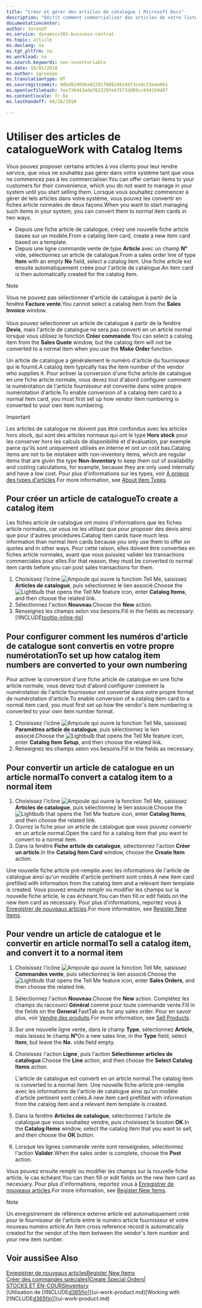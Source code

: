 ```yaml
---
title: "Créer et gérer des articles de catalogue | Microsoft Docs"
description: "Décrit comment commercialiser des articles de votre liste de fournisseurs d'articles mais pas dans votre propre liste d'articles."
documentationcenter: 
author: SorenGP
ms.service: dynamics365-business-central
ms.topic: article
ms.devlang: na
ms.tgt_pltfrm: na
ms.workload: na
ms.search.keywords: non-inventoriable
ms.date: 10/01/2018
ms.author: sgroespe
ms.translationtype: HT
ms.sourcegitcommit: 9dbd92409ba02281f008246194f3ce0c53e4e001
ms.openlocfilehash: feef36443adef82329fe47573dd05cc6941b9d87
ms.contentlocale: fr-be
ms.lasthandoff: 09/28/2018

---
```

# <a name="work-with-catalog-items"></a><span data-ttu-id="f60d4-103">Utiliser des articles de catalogue</span><span class="sxs-lookup"><span data-stu-id="f60d4-103">Work with Catalog Items</span></span>
<span data-ttu-id="f60d4-104">Vous pouvez proposer certains articles à vos clients pour leur rendre service, que vous ne souhaitez pas gérer dans votre système tant que vous ne commencez pas à les commercialiser.</span><span class="sxs-lookup"><span data-stu-id="f60d4-104">You can offer certain items to your customers for their convenience, which you do not want to manage in your system until you start selling them.</span></span> <span data-ttu-id="f60d4-105">Lorsque vous souhaitez commencer à gérer de tels articles dans votre système, vous pouvez les convertir en fiches article normales de deux façons.</span><span class="sxs-lookup"><span data-stu-id="f60d4-105">When you want to start managing such items in your system, you can convert them to normal item cards in two ways.</span></span>

* <span data-ttu-id="f60d4-106">Depuis une fiche article de catalogue, créez une nouvelle fiche article basée sur un modèle.</span><span class="sxs-lookup"><span data-stu-id="f60d4-106">From a catalog item card, create a new item card based on a template.</span></span>
* <span data-ttu-id="f60d4-107">Depuis une ligne commande vente de type **Article** avec un champ **N°** vide, sélectionnez un article de catalogue.</span><span class="sxs-lookup"><span data-stu-id="f60d4-107">From a sales order line of type **Item** with an empty **No** field, select a catalog item.</span></span> <span data-ttu-id="f60d4-108">Une fiche article est ensuite automatiquement créée pour l'article de catalogue.</span><span class="sxs-lookup"><span data-stu-id="f60d4-108">An item card is then automatically created for the catalog item.</span></span>

> [!NOTE]  
> <span data-ttu-id="f60d4-109">Vous ne pouvez pas sélectionner d'article de catalogue à partir de la fenêtre **Facture vente**.</span><span class="sxs-lookup"><span data-stu-id="f60d4-109">You cannot select a catalog item from the **Sales Invoice** window.</span></span><br /><br />
> <span data-ttu-id="f60d4-110">Vous pouvez sélectionner un article de catalogue à partir de la fenêtre **Devis**, mais l'article de catalogue ne sera pas converti en un article normal lorsque vous utilisez la fonction **Créer commande**.</span><span class="sxs-lookup"><span data-stu-id="f60d4-110">You can select a catalog item from the **Sales Quote** window, but the catalog item will not be converted to a normal item when you use the **Make Order** function.</span></span>

<span data-ttu-id="f60d4-111">Un article de catalogue a généralement le numéro d'article du fournisseur qui le fournit.</span><span class="sxs-lookup"><span data-stu-id="f60d4-111">A catalog item typically has the item number of the vendor who supplies it.</span></span> <span data-ttu-id="f60d4-112">Pour activer la conversion d'une fiche article de catalogue en une fiche article normale, vous devez tout d'abord configurer comment la numérotation de l'article fournisseur est convertie dans votre propre numérotation d'article.</span><span class="sxs-lookup"><span data-stu-id="f60d4-112">To enable conversion of a catalog item card to a normal item card, you must first set up how vendor item numbering is converted to your own item numbering.</span></span>   

> [!Important]
> <span data-ttu-id="f60d4-113">Les articles de catalogue ne doivent pas être confondus avec les articles hors stock, qui sont des articles normaux qui ont le type **Hors stock** pour les conserver hors les calculs de disponibilité et d'évaluation, par exemple parce qu'ils sont uniquement utilisés en interne et ont un coût bas.</span><span class="sxs-lookup"><span data-stu-id="f60d4-113">Catalog items are not to be mistaken with non-inventory items, which are regular items that are given the type **Non-Inventory** to keep them out of availability and costing calculations, for example, because they are only used internally and have a low cost.</span></span> <span data-ttu-id="f60d4-114">Pour plus d'informations sur les types, voir [À propos des types d'articles](inventory-about-item-types.md).</span><span class="sxs-lookup"><span data-stu-id="f60d4-114">For more information, see [About Item Types](inventory-about-item-types.md).</span></span>

## <a name="to-create-a-catalog-item"></a><span data-ttu-id="f60d4-115">Pour créer un article de catalogue</span><span class="sxs-lookup"><span data-stu-id="f60d4-115">To create a catalog item</span></span>
<span data-ttu-id="f60d4-116">Les fiches article de catalogue ont moins d'informations que les fiches article normales, car vous ne les utilisez que pour proposer des devis ainsi que pour d'autres procédures.</span><span class="sxs-lookup"><span data-stu-id="f60d4-116">Catalog item cards have much less information than normal item cards because you only use them to offer on quotes and in other ways.</span></span> <span data-ttu-id="f60d4-117">Pour cette raison, elles doivent être converties en fiches article normales, avant que vous puissiez valider les transactions commerciales pour elles.</span><span class="sxs-lookup"><span data-stu-id="f60d4-117">For that reason, they must be converted to normal item cards before you can post sales transactions for them.</span></span>

1. <span data-ttu-id="f60d4-118">Choisissez l'icône ![Ampoule qui ouvre la fonction Tell Me](media/ui-search/search_small.png "Dites-moi ce que vous voulez faire"), saisissez **Articles de catalogue**, puis sélectionnez le lien associé.</span><span class="sxs-lookup"><span data-stu-id="f60d4-118">Choose the ![Lightbulb that opens the Tell Me feature](media/ui-search/search_small.png "Tell me what you want to do") icon, enter **Catalog Items**, and then choose the related link.</span></span>
2. <span data-ttu-id="f60d4-119">Sélectionnez l'action **Nouveau**.</span><span class="sxs-lookup"><span data-stu-id="f60d4-119">Choose the **New** action.</span></span>
3. <span data-ttu-id="f60d4-120">Renseignez les champs selon vos besoins.</span><span class="sxs-lookup"><span data-stu-id="f60d4-120">Fill in the fields as necessary.</span></span> [!INCLUDE[tooltip-inline-tip](includes/tooltip-inline-tip_md.md)]

## <a name="to-set-up-how-catalog-item-numbers-are-converted-to-your-own-numbering"></a><span data-ttu-id="f60d4-121">Pour configurer comment les numéros d'article de catalogue sont convertis en votre propre numérotation</span><span class="sxs-lookup"><span data-stu-id="f60d4-121">To set up how catalog item numbers are converted to your own numbering</span></span>
<span data-ttu-id="f60d4-122">Pour activer la conversion d'une fiche article de catalogue en une fiche article normale, vous devez tout d'abord configurer comment la numérotation de l'article fournisseur est convertie dans votre propre format de numérotation d'article.</span><span class="sxs-lookup"><span data-stu-id="f60d4-122">To enable conversion of a catalog item card to a normal item card, you must first set up how the vendor's item numbering is converted to your own item number format.</span></span>

1. <span data-ttu-id="f60d4-123">Choisissez l'icône ![Ampoule qui ouvre la fonction Tell Me](media/ui-search/search_small.png "Dites-moi ce que vous voulez faire"), saisissez **Paramètres article de catalogue**, puis sélectionnez le lien associé.</span><span class="sxs-lookup"><span data-stu-id="f60d4-123">Choose the ![Lightbulb that opens the Tell Me feature](media/ui-search/search_small.png "Tell me what you want to do") icon, enter **Catalog Item Setup**, and then choose the related link.</span></span>
2. <span data-ttu-id="f60d4-124">Renseignez les champs selon vos besoins.</span><span class="sxs-lookup"><span data-stu-id="f60d4-124">Fill in the fields as necessary.</span></span>

## <a name="to-convert-a-catalog-item-to-a-normal-item"></a><span data-ttu-id="f60d4-125">Pour convertir un article de catalogue en un article normal</span><span class="sxs-lookup"><span data-stu-id="f60d4-125">To convert a catalog item to a normal item</span></span>
1. <span data-ttu-id="f60d4-126">Choisissez l'icône ![Ampoule qui ouvre la fonction Tell Me](media/ui-search/search_small.png "Dites-moi ce que vous voulez faire"), saisissez **Articles de catalogue**, puis sélectionnez le lien associé.</span><span class="sxs-lookup"><span data-stu-id="f60d4-126">Choose the ![Lightbulb that opens the Tell Me feature](media/ui-search/search_small.png "Tell me what you want to do") icon, enter **Catalog Items**, and then choose the related link.</span></span>
2. <span data-ttu-id="f60d4-127">Ouvrez la fiche pour un article de catalogue que vous pouvez convertir en un article normal.</span><span class="sxs-lookup"><span data-stu-id="f60d4-127">Open the card for a catalog item that you want to convert to a normal item.</span></span>
3. <span data-ttu-id="f60d4-128">Dans la fenêtre **Fiche article de catalogue**, sélectionnez l'action **Créer un article**.</span><span class="sxs-lookup"><span data-stu-id="f60d4-128">In the **Catalog Item Card** window, choose the **Create Item** action.</span></span>

<span data-ttu-id="f60d4-129">Une nouvelle fiche article pré-remplie avec les informations de l'article de catalogue ainsi qu'un modèle d'article pertinent sont créés.</span><span class="sxs-lookup"><span data-stu-id="f60d4-129">A new item card prefilled with information from the catalog item and a relevant item template is created.</span></span> <span data-ttu-id="f60d4-130">Vous pouvez ensuite remplir ou modifier les champs sur la nouvelle fiche article, le cas échéant.</span><span class="sxs-lookup"><span data-stu-id="f60d4-130">You can then fill or edit fields on the new item card as necessary.</span></span> <span data-ttu-id="f60d4-131">Pour plus d'informations, reportez vous à [Enregistrer de nouveaux articles](inventory-how-register-new-items.md).</span><span class="sxs-lookup"><span data-stu-id="f60d4-131">For more information, see [Register New Items](inventory-how-register-new-items.md).</span></span>

## <a name="to-sell-a-catalog-item-and-convert-it-to-a-normal-item"></a><span data-ttu-id="f60d4-132">Pour vendre un article de catalogue et le convertir en article normal</span><span class="sxs-lookup"><span data-stu-id="f60d4-132">To sell a catalog item, and convert it to a normal item</span></span>
1. <span data-ttu-id="f60d4-133">Choisissez l'icône ![Ampoule qui ouvre la fonction Tell Me](media/ui-search/search_small.png "Dites-moi ce que vous voulez faire"), saisissez **Commandes vente**, puis sélectionnez le lien associé.</span><span class="sxs-lookup"><span data-stu-id="f60d4-133">Choose the ![Lightbulb that opens the Tell Me feature](media/ui-search/search_small.png "Tell me what you want to do") icon, enter **Sales Orders**, and then choose the related link.</span></span>
2. <span data-ttu-id="f60d4-134">Sélectionnez l'action **Nouveau**.</span><span class="sxs-lookup"><span data-stu-id="f60d4-134">Choose the **New** action.</span></span> <span data-ttu-id="f60d4-135">Complétez les champs du raccourci **Général** comme pour toute commande vente.</span><span class="sxs-lookup"><span data-stu-id="f60d4-135">Fill in the fields on the **General** FastTab as for any sales order.</span></span> <span data-ttu-id="f60d4-136">Pour en savoir plus, voir [Vendre des produits](sales-how-sell-products.md).</span><span class="sxs-lookup"><span data-stu-id="f60d4-136">For more information, see [Sell Products](sales-how-sell-products.md).</span></span>
3. <span data-ttu-id="f60d4-137">Sur une nouvelle ligne vente, dans le champ **Type**, sélectionnez **Article**, mais laissez le champ **N°**</span><span class="sxs-lookup"><span data-stu-id="f60d4-137">On a new sales line, in the **Type** field, select **Item**, but leave the **No.**</span></span> <span data-ttu-id="f60d4-138">vide.</span><span class="sxs-lookup"><span data-stu-id="f60d4-138">field empty.</span></span>
4. <span data-ttu-id="f60d4-139">Choisissez l'action **Ligne**, puis l'action **Sélectionner articles de catalogue**.</span><span class="sxs-lookup"><span data-stu-id="f60d4-139">Choose the **Line** action, and then choose the **Select Catalog Items** action.</span></span>

    <span data-ttu-id="f60d4-140">L'article de catalogue est converti en un article normal.</span><span class="sxs-lookup"><span data-stu-id="f60d4-140">The catalog item is converted to a normal item.</span></span> <span data-ttu-id="f60d4-141">Une nouvelle fiche article pré-remplie avec les informations de l'article de catalogue ainsi qu'un modèle d'article pertinent sont créés.</span><span class="sxs-lookup"><span data-stu-id="f60d4-141">A new item card prefilled with information from the catalog item and a relevant item template is created.</span></span>
5. <span data-ttu-id="f60d4-142">Dans la fenêtre **Articles de catalogue**, sélectionnez l'article de catalogue que vous souhaitez vendre, puis choisissez le bouton **OK**.</span><span class="sxs-lookup"><span data-stu-id="f60d4-142">In the **Catalog Items** window, select the catalog item that you want to sell, and then choose the **OK** button.</span></span>
6. <span data-ttu-id="f60d4-143">Lorsque les lignes commande vente sont renseignées, sélectionnez l'action **Valider**.</span><span class="sxs-lookup"><span data-stu-id="f60d4-143">When the sales order is complete, choose the **Post** action.</span></span>

<span data-ttu-id="f60d4-144">Vous pouvez ensuite remplir ou modifier les champs sur la nouvelle fiche article, le cas échéant.</span><span class="sxs-lookup"><span data-stu-id="f60d4-144">You can then fill or edit fields on the new item card as necessary.</span></span> <span data-ttu-id="f60d4-145">Pour plus d'informations, reportez vous à [Enregistrer de nouveaux articles](inventory-how-register-new-items.md).</span><span class="sxs-lookup"><span data-stu-id="f60d4-145">For more information, see [Register New Items](inventory-how-register-new-items.md).</span></span>

> [!NOTE]  
>   <span data-ttu-id="f60d4-146">Un enregistrement de référence externe article est automatiquement créé pour le fournisseur de l'article entre le numéro article fournisseur et votre nouveau numéro article.</span><span class="sxs-lookup"><span data-stu-id="f60d4-146">An Item cross reference record is automatically created for the vendor of the item between the vendor's item number and your new item number.</span></span>

## <a name="see-also"></a><span data-ttu-id="f60d4-147">Voir aussi</span><span class="sxs-lookup"><span data-stu-id="f60d4-147">See Also</span></span>
[<span data-ttu-id="f60d4-148">Enregistrer de nouveaux articles</span><span class="sxs-lookup"><span data-stu-id="f60d4-148">Register New Items</span></span>](inventory-how-register-new-items.md)  
<span data-ttu-id="f60d4-149">[Créer des commandes spéciales](sales-how-to-create-special-orders.md)|</span><span class="sxs-lookup"><span data-stu-id="f60d4-149">[Create Special Orders](sales-how-to-create-special-orders.md)|</span></span>  
[<span data-ttu-id="f60d4-150">STOCKS ET EN-COURS</span><span class="sxs-lookup"><span data-stu-id="f60d4-150">Inventory</span></span>](inventory-manage-inventory.md)  
<span data-ttu-id="f60d4-151">[Utilisation de [!INCLUDE[d365fin](includes/d365fin_md.md)]](ui-work-product.md)</span><span class="sxs-lookup"><span data-stu-id="f60d4-151">[Working with [!INCLUDE[d365fin](includes/d365fin_md.md)]](ui-work-product.md)</span></span>

